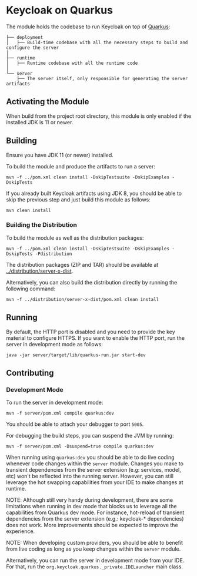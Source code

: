 # Keycloak on Quarkus

The module holds the codebase to run Keycloak on top of [Quarkus](https://quarkus.io/):

```
├── deployment
│   ├── Build-time codebase with all the necessary steps to build and configure the server
│
├── runtime
│   ├── Runtime codebase with all the runtime code
│
└── server
    ├── The server itself, only responsible for generating the server artifacts
``` 

## Activating the Module

When build from the project root directory, this module is only enabled if the installed JDK is 11 or newer. 

## Building

Ensure you have JDK 11 (or newer) installed.

To build the module and produce the artifacts to run a server:

    mvn -f ../pom.xml clean install -DskipTestsuite -DskipExamples -DskipTests

If you already built Keycloak artifacts using JDK 8, you should be able to skip the previous step and just build this module as follows:

    mvn clean install

### Building the Distribution
    
To build the module as well as the distribution packages:

    mvn -f ../pom.xml clean install -DskipTestsuite -DskipExamples -DskipTests -Pdistribution

The distribution packages (ZIP and TAR) should be available at [../distribution/server-x-dist](../distribution/server-x-dist/target).

Alternatively, you can also build the distribution directly by running the following command:

    mvn -f ../distribution/server-x-dist/pom.xml clean install

## Running

By default, the HTTP port is disabled and you need to provide the key material to configure HTTPS. If you want to enable
the HTTP port, run the server in development mode as follows:

    java -jar server/target/lib/quarkus-run.jar start-dev

## Contributing

### Development Mode

To run the server in development mode:

    mvn -f server/pom.xml compile quarkus:dev

You should be able to attach your debugger to port `5005`.

For debugging the build steps, you can suspend the JVM by running:

    mvn -f server/pom.xml -Dsuspend=true compile quarkus:dev

When running using `quarkus:dev` you should be able to do live coding whenever code changes within the `server` module. Changes you make to transient dependencies from the server extension (e.g: services, model, etc) won't be reflected into the running server. However, you can still leverage the hot swapping capabilities from your IDE to make changes at runtime.

NOTE: Although still very handy during development, there are some limitations when running in dev mode that
blocks us to leverage all the capabilities from Quarkus dev mode. For instance, hot-reload of transient dependencies from the server extension (e.g.: keycloak-* dependencies) does not work. More improvements should be expected to improve the experience.

NOTE: When developing custom providers, you should be able to benefit from live coding as long as you keep changes within the `server` module. 

Alternatively, you can run the server in development mode from your IDE. For that, run the `org.keycloak.quarkus._private.IDELauncher` main class.